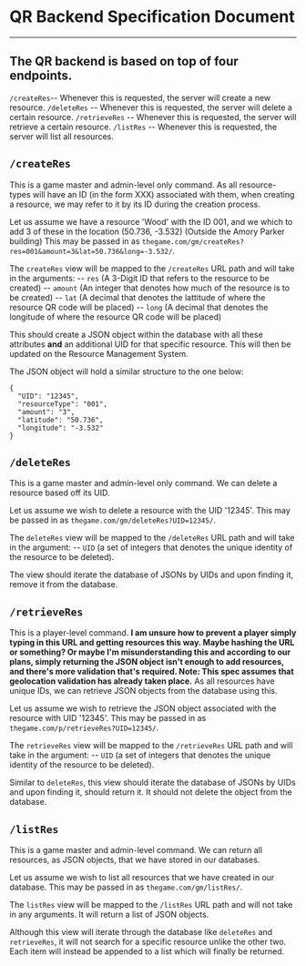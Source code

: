 # QR Backend Specification Document
----
## The QR backend is based on top of **four** endpoints.
`/createRes`-- Whenever this is requested, the server will create a new resource.
`/deleteRes` -- Whenever this is requested, the server will delete a certain resource.
`/retrieveRes` -- Whenever this is requested, the server will retrieve a certain resource.
`/listRes` -- Whenever this is requested, the server will list all resources.

## `/createRes`
This is a game master and admin-level only command. As all resource-types will have an ID (in the form XXX) associated with them, when creating a resource, we may refer to it by its ID during the creation process.

Let us assume we have a resource 'Wood' with the ID 001, and we which to add 3 of these in the location (50.736, -3.532) (Outside the Amory Parker building) This may be passed in as `thegame.com/gm/createRes?res=001&amount=3&lat=50.736&long=-3.532/`.

The `createRes` view will be mapped to the `/createRes` URL path and will take in the arguments:
-- `res` (A 3-Digit ID that refers to the resource to be created)
-- `amount` (An integer that denotes how much of the resource is to be created)
-- `lat` (A decimal that denotes the lattitude of where the resource QR code will be placed)
-- `long` (A decimal that denotes the longitude of where the resource QR code will be placed)

This should create a JSON object within the database with all these attributes **and** an additional UID for that specific resource. This will then be updated on the Resource Management System.

The JSON object will hold a similar structure to the one below:

```
{
  "UID": "12345",
  "resourceType": "001",
  "amount": "3",
  "latitude": "50.736",
  "longitude": "-3.532"
}
```

## `/deleteRes`
This is a game master and admin-level only command. We can delete a resource based off its UID.

Let us assume we wish to delete a resource with the UID '12345'. This may be passed in as `thegame.com/gm/deleteRes?UID=12345/`.

The `deleteRes` view will be mapped to the `/deleteRes` URL path and will take in the argument:
-- `UID` (a set of integers that denotes the unique identity of the resource to be deleted).

The view should iterate the database of JSONs by UIDs and upon finding it, remove it from the database.

## `/retrieveRes`
This is a player-level command. **I am unsure how to prevent a player simply typing in this URL and getting resources this way. Maybe hashing the URL or something? Or maybe I'm misunderstanding this and according to our plans, simply returning the JSON object isn't enough to add resources, and there's more validation that's required. Note: This spec assumes that geolocation validation has already taken place.** As all resources have unique IDs, we can retrieve JSON objects from the database using this.

Let us assume we wish to retrieve the JSON object associated with the resource with UID '12345'. This may be passed in as `thegame.com/p/retrieveRes?UID=12345/`.

The `retrieveRes` view will be mapped to the `/retrieveRes` URL path and will take in the argument:
-- `UID` (a set of integers that denotes the unique identity of the resource to be deleted).

Similar to `deleteRes`, this view should iterate the database of JSONs by UIDs and upon finding it, should return it. It should not delete the object from the database.

## `/listRes`
This is a game master and admin-level command. We can return all resources, as JSON objects, that we have stored in our databases.

Let us assume we wish to list all resources that we have created in our database. This may be passed in as `thegame.com/gm/listRes/`.

The `listRes` view will be mapped to the `/listRes` URL path and will not take in any arguments. It will return a list of JSON objects.

Although this view will iterate through the database like `deleteRes` and `retrieveRes`, it will not search for a specific resource unlike the other two. Each item will instead be appended to a list which will finally be returned.
